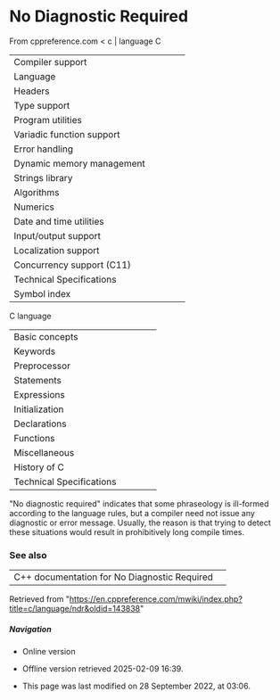 # No Diagnostic Required

From cppreference.com
< c‎ | language
 C

|  |  |  |  |  |
| --- | --- | --- | --- | --- |
| Compiler support | | | | |
| Language | | | | |
| Headers | | | | |
| Type support | | | | |
| Program utilities | | | | |
| Variadic function support | | | | |
| Error handling | | | | |
| Dynamic memory management | | | | |
| Strings library | | | | |
| Algorithms | | | | |
| Numerics | | | | |
| Date and time utilities | | | | |
| Input/output support | | | | |
| Localization support | | | | |
| Concurrency support (C11) | | | | |
| Technical Specifications | | | | |
| Symbol index | | | | |

 C language

|  |  |  |  |  |
| --- | --- | --- | --- | --- |
| Basic concepts | | | | |
| Keywords | | | | |
| Preprocessor | | | | |
| Statements | | | | |
| Expressions | | | | |
| Initialization | | | | |
| Declarations | | | | |
| Functions | | | | |
| Miscellaneous | | | | |
| History of C | | | | |
| Technical Specifications | | | | |

"No diagnostic required" indicates that some phraseology is ill-formed according to the language rules, but a compiler need not issue any diagnostic or error message. Usually, the reason is that trying to detect these situations would result in prohibitively long compile times.

### See also

|  |  |
| --- | --- |
| C++ documentation for No Diagnostic Required | |

Retrieved from "<https://en.cppreference.com/mwiki/index.php?title=c/language/ndr&oldid=143838>"

##### Navigation

- Online version
- Offline version retrieved 2025-02-09 16:39.

- This page was last modified on 28 September 2022, at 03:06.